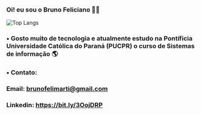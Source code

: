 ### Oi! eu sou o Bruno Feliciano 👨‍💻

![Top Langs](https://github-readme-stats.vercel.app/api/top-langs/?username=brunofell&size_weight=0.5&count_weight=0.5)





### • Gosto muito de tecnologia e atualmente estudo na Pontíficia Universidade Católica do Paraná (PUCPR) o curso de Sistemas de informação 🌎 

### • Contato: 
### Email: brunofelimarti@gmail.com
### Linkedin: https://bit.ly/3OojDRP



